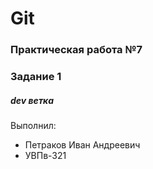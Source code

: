 # Git
### Практическая работа №7
### Задание 1
##### dev ветка
Выполнил:
* Петраков Иван Андреевич
* УВПв-321